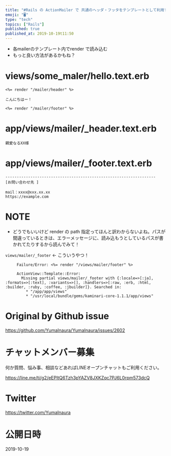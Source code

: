 ```yaml
---
title: "#Rails の ActionMailer で 共通のヘッダ・フッタをテンプレートとして利用する"
emoji: "🖥"
type: "tech"
topics: ["Rails"]
published: true
published_at: 2019-10-19t11:50
---
```


- 各mailerのテンプレート内でrender で読み込む
- もっと良い方法があるかもね？

# views/some_maler/hello.text.erb

```
<%= render "/mailer/header" %>

こんにちはー！

<%= render "/mailer/footer" %>
```

# app/views/mailer/_header.text.erb

```
親愛なるXX様

```

# app/views/mailer/_footer.text.erb

```
------------------------------------------------------------------
[お問い合わせ先 ]

mail：xxxx@xxx.xx.xx
https://example.com
```

# NOTE

- どうでもいいけど render の path 指定ってほんと訳わからないよね。パスが間違っているときは、エラーメッセージに、読み込もうとしているパスが書かれてたりするから読んでみて！

`views/mailer/_footer` <- こういうやつ！

```
     Failure/Error: <%= render "/views/mailer/footer" %>

     ActionView::Template::Error:
       Missing partial views/mailer/_footer with {:locale=>[:ja], :formats=>[:text], :variants=>[], :handlers=>[:raw, :erb, :html, :builder, :ruby, :coffee, :jbuilder]}. Searched in:
         * "/app/app/views"
         * "/usr/local/bundle/gems/kaminari-core-1.1.1/app/views"
```



# Original by Github issue

https://github.com/YumaInaura/YumaInaura/issues/2602








<!-- Update From Qiita API -->

# チャットメンバー募集


何か質問、悩み事、相談などあればLINEオープンチャットもご利用ください。

https://line.me/ti/g2/eEPltQ6Tzh3pYAZV8JXKZqc7PJ6L0rpm573dcQ





# Twitter


https://twitter.com/YumaInaura


<!-- Update From Qiita API -->



# 公開日時

2019-10-19
